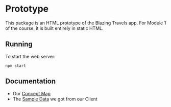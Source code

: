 # Prototype

This package is an HTML prototype of the Blazing Travels app.
For Module 1 of the course, it is built entirely in static HTML.

## Running

To start the web server:

```shell
npm start
```

## Documentation

- Our [Concept Map](inbox/BlazingTravel.pdf)
- The [Sample Data](inbox/Italy-Tables.pdf) we got from our Client
